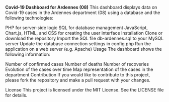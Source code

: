 **Covid-19 Dashboard for Ardennes (08)**
This dashboard displays data on Covid-19 cases in the Ardennes department (08) using a database and the following technologies:

PHP for server-side logic
SQL for database management
JavaScript, Chart.js, HTML, and CSS for creating the user interface
Installation
Clone or download the repository
Import the SQL file db-ardennes.sql to your MySQL server
Update the database connection settings in config.php
Run the application on a web server (e.g. Apache)
Usage
The dashboard shows the following information:

Number of confirmed cases
Number of deaths
Number of recoveries
Evolution of the cases over time
Map representation of the cases in the department
Contribution
If you would like to contribute to this project, please fork the repository and make a pull request with your changes.

License
This project is licensed under the MIT License. See the LICENSE file for details.
